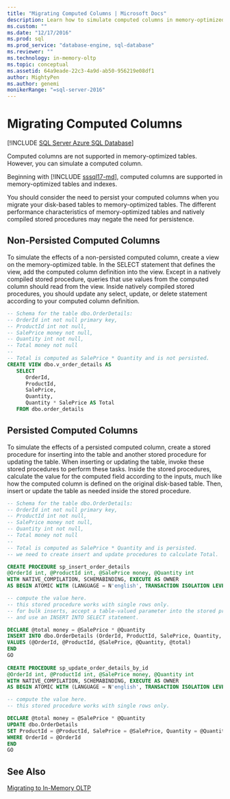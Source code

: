 ```yaml
---
title: "Migrating Computed Columns | Microsoft Docs"
description: Learn how to simulate computed columns in memory-optimized tables. Evaluate whether computed column functionality is necessary after migration.
ms.custom: ""
ms.date: "12/17/2016"
ms.prod: sql
ms.prod_service: "database-engine, sql-database"
ms.reviewer: ""
ms.technology: in-memory-oltp
ms.topic: conceptual
ms.assetid: 64a9eade-22c3-4a9d-ab50-956219e08df1
author: MightyPen
ms.author: genemi
monikerRange: "=sql-server-2016"
---
```

# Migrating Computed Columns

[!INCLUDE [SQL Server Azure SQL Database](../../includes/applies-to-version/sql-asdb.md)]

Computed columns are not supported in memory-optimized tables. However, you can simulate a computed column.

Beginning with [!INCLUDE [sssql17-md](../../includes/sssql17-md.md)], computed columns are supported in memory-optimized tables and indexes.

You should consider the need to persist your computed columns when you migrate your disk-based tables to memory-optimized tables. The different performance characteristics of memory-optimized tables and natively compiled stored procedures may negate the need for persistence.  
  
## Non-Persisted Computed Columns  
 To simulate the effects of a non-persisted computed column, create a view on the memory-optimized table. In the SELECT statement that defines the view, add the computed column definition into the view. Except in a natively compiled stored procedure, queries that use values from the computed column should read from the view. Inside natively compiled stored procedures, you should update any select, update, or delete statement according to your computed column definition.  
  
```sql  
-- Schema for the table dbo.OrderDetails:  
-- OrderId int not null primary key,  
-- ProductId int not null,  
-- SalePrice money not null,  
-- Quantity int not null,  
-- Total money not null  
--  
-- Total is computed as SalePrice * Quantity and is not persisted.  
CREATE VIEW dbo.v_order_details AS  
   SELECT  
      OrderId,  
      ProductId,  
      SalePrice,  
      Quantity,  
      Quantity * SalePrice AS Total  
   FROM dbo.order_details  
```  
  
## Persisted Computed Columns  
 To simulate the effects of a persisted computed column, create a stored procedure for inserting into the table and another stored procedure for updating the table. When inserting or updating the table, invoke these stored procedures to perform these tasks. Inside the stored procedures, calculate the value for the computed field according to the inputs, much like how the computed column is defined on the original disk-based table. Then, insert or update the table as needed inside the stored procedure.  
  
```sql  
-- Schema for the table dbo.OrderDetails:  
-- OrderId int not null primary key,  
-- ProductId int not null,  
-- SalePrice money not null,  
-- Quantity int not null,  
-- Total money not null  
--  
-- Total is computed as SalePrice * Quantity and is persisted.  
-- we need to create insert and update procedures to calculate Total.  

CREATE PROCEDURE sp_insert_order_details   
@OrderId int, @ProductId int, @SalePrice money, @Quantity int  
WITH NATIVE_COMPILATION, SCHEMABINDING, EXECUTE AS OWNER  
AS BEGIN ATOMIC WITH (LANGUAGE = N'english', TRANSACTION ISOLATION LEVEL = SNAPSHOT)  

-- compute the value here.   
-- this stored procedure works with single rows only.  
-- for bulk inserts, accept a table-valued parameter into the stored procedure  
-- and use an INSERT INTO SELECT statement.  

DECLARE @total money = @SalePrice * @Quantity  
INSERT INTO dbo.OrderDetails (OrderId, ProductId, SalePrice, Quantity, Total)  
VALUES (@OrderId, @ProductId, @SalePrice, @Quantity, @total)  
END  
GO  
  
CREATE PROCEDURE sp_update_order_details_by_id  
@OrderId int, @ProductId int, @SalePrice money, @Quantity int  
WITH NATIVE_COMPILATION, SCHEMABINDING, EXECUTE AS OWNER  
AS BEGIN ATOMIC WITH (LANGUAGE = N'english', TRANSACTION ISOLATION LEVEL = SNAPSHOT)  

-- compute the value here.   
-- this stored procedure works with single rows only.  

DECLARE @total money = @SalePrice * @Quantity  
UPDATE dbo.OrderDetails   
SET ProductId = @ProductId, SalePrice = @SalePrice, Quantity = @Quantity, Total = @total  
WHERE OrderId = @OrderId  
END  
GO  
```  
  
## See Also  
 [Migrating to In-Memory OLTP](./plan-your-adoption-of-in-memory-oltp-features-in-sql-server.md)  
  
